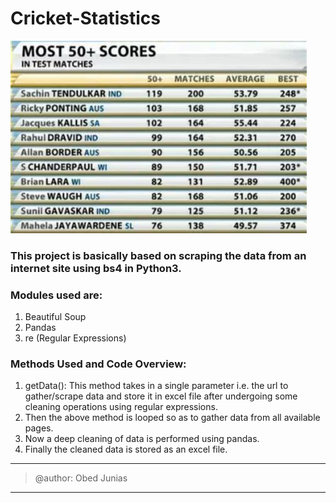 # Cricket-Statistics
![Statistics](/images/stats.jpg)

### This project is basically based on scraping the data from an internet site using bs4 in Python3.

### Modules used are:
  1. Beautiful Soup
  2. Pandas
  3. re (Regular Expressions)
  
### Methods Used and Code Overview:
  1. getData(): This method takes in a single parameter i.e. the url to gather/scrape data and store it in excel file after undergoing some cleaning operations using regular expressions.
  2. Then the above method is looped so as to gather data from all available pages.
  3. Now a deep cleaning of data is performed using pandas.
  4. Finally the cleaned data is stored as an excel file.   
  
  
  
  ----------
  
  > @author: Obed Junias
  
  ----------
